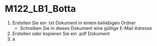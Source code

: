 # M122_LB1_Botta

1. Erstellen Sie ein .txt Dokument in einem beliebigen Ordner
    - Schreiben Sie in dieses Dokument eine gültige E-Mail Adresse
2. Erstellen oder kopieren Sie ein .pdf Dokument
3. a